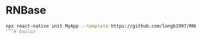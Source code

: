 # RNBase
```sh
npx react-native init MyApp --template https://github.com/longb1997/RNBase.git
```# Dailoz
